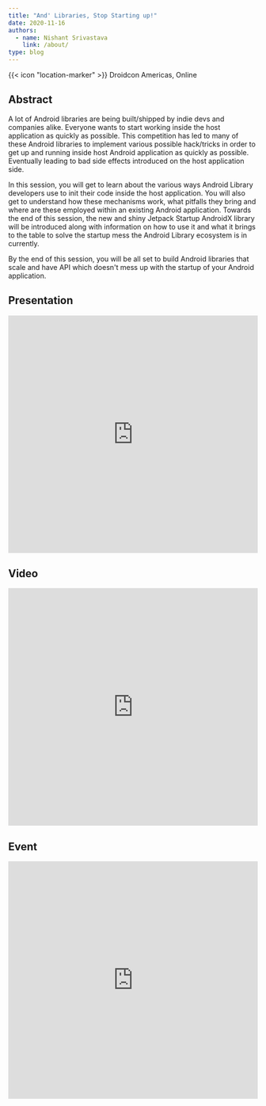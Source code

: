 ```yaml
---
title: "And' Libraries, Stop Starting up!"
date: 2020-11-16
authors:
  - name: Nishant Srivastava
    link: /about/
type: blog
---
```


{{< icon "location-marker" >}} Droidcon Americas, Online

<!--more-->

## Abstract

A lot of Android libraries are being built/shipped by indie devs and companies alike. Everyone wants to start working inside the host application as quickly as possible. This competition has led to many of these Android libraries to implement various possible hack/tricks in order to get up and running inside host Android application as quickly as possible. Eventually leading to bad side effects introduced on the host application side.

In this session, you will get to learn about the various ways Android Library developers use to init their code inside the host application. You will also get to understand how these mechanisms work, what pitfalls they bring and where are these employed within an existing Android application. Towards the end of this session, the new and shiny Jetpack Startup AndroidX library will be introduced along with information on how to use it and what it brings to the table to solve the startup mess the Android Library ecosystem is in currently.

By the end of this session, you will be all set to build Android libraries that scale and have API which doesn't mess up with the startup of your Android application.

## Presentation

<iframe src="https://docs.google.com/presentation/d/e/2PACX-1vSxZ8RrVM0xMw8Xopaq8QquDuCUTww1vVOZRzWbrWfnI-7VkbJ79gs7uW-rHAPvsPXtI9wTZ-3KKMSJ/embed?start=false&loop=false&delayms=3000" frameborder="0" width="100%" height="480" allowfullscreen="true" mozallowfullscreen="true" webkitallowfullscreen="true"></iframe>

## Video

<iframe title="vimeo-player" src="https://player.vimeo.com/video/480548934" width="100%" height="480" frameborder="0" allow="autoplay; fullscreen" allowfullscreen></iframe>

## Event

<iframe src="https://web.archive.org/web/20201019155722/https://www.online.droidcon.com/americas-speaker/nishant-srivastava" frameborder="0" width="100%" height="480" allowfullscreen="true" mozallowfullscreen="true" webkitallowfullscreen="true"></iframe>
